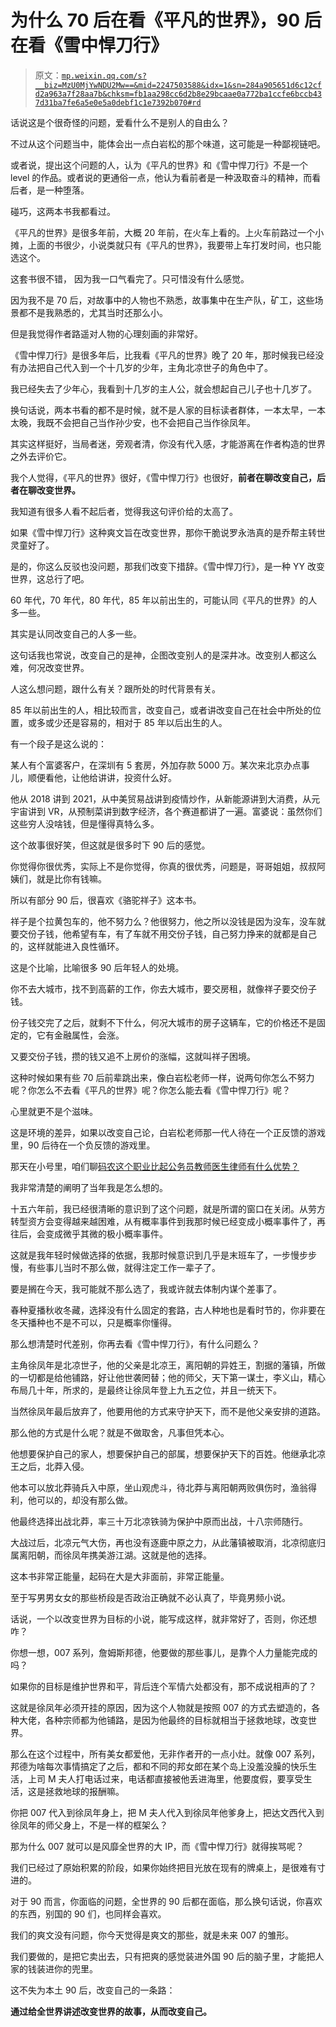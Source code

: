# 为什么 70 后在看《平凡的世界》，90 后在看《雪中悍刀行》

> 原文：[`mp.weixin.qq.com/s?__biz=MzU0MjYwNDU2Mw==&mid=2247503588&idx=1&sn=284a905651d6c12cfd2a963a7f28aa7b&chksm=fb1aa298cc6d2b8e29bcaae0a772ba1ccfe6bccb437d31ba7fe6a5e0e5a0debf1c1e7392b070#rd`](http://mp.weixin.qq.com/s?__biz=MzU0MjYwNDU2Mw==&mid=2247503588&idx=1&sn=284a905651d6c12cfd2a963a7f28aa7b&chksm=fb1aa298cc6d2b8e29bcaae0a772ba1ccfe6bccb437d31ba7fe6a5e0e5a0debf1c1e7392b070#rd)

话说这是个很奇怪的问题，爱看什么不是别人的自由么？ 

不过从这个问题当中，能体会出一点白岩松的那个味道，这可能是一种鄙视链吧。

或者说，提出这个问题的人，认为《平凡的世界》和《雪中悍刀行》不是一个 level 的作品。或者说的更通俗一点，他认为看前者是一种汲取奋斗的精神，而看后者，是一种堕落。

碰巧，这两本书我都看过。 

《平凡的世界》是很多年前，大概 20 年前，在火车上看的。上火车前路过一个小摊，上面的书很少，小说类就只有《平凡的世界》，我要带上车打发时间，也只能选这个。

这套书很不错， 因为我一口气看完了。只可惜没有什么感觉。 

因为我不是 70 后，对故事中的人物也不熟悉，故事集中在生产队，矿工，这些场景都不是我熟悉的，尤其当时还那么小。 

但是我觉得作者路遥对人物的心理刻画的非常好。 

《雪中悍刀行》是很多年后，比我看《平凡的世界》晚了 20 年，那时候我已经没有办法把自己代入到一个十几岁的少年，主角北凉世子的角色中了。

我已经失去了少年心，我看到十几岁的主人公，就会想起自己儿子也十几岁了。 

换句话说，两本书看的都不是时候，就不是人家的目标读者群体，一本太早，一本太晚，我既不会把自己当作孙少安，也不会把自己当作徐凤年。

其实这样挺好，当局者迷，旁观者清，你没有代入感，才能游离在作者构造的世界之外去评价它。

我个人觉得，《平凡的世界》很好，《雪中悍刀行》也很好，**前者在聊改变自己，后者在聊改变世界。** 

我知道有很多人看不起后者，觉得我这句评价给的太高了。

如果《雪中悍刀行》这种爽文旨在改变世界，那你干脆说罗永浩真的是乔帮主转世灵童好了。 

是的，你这么反驳也没问题，那我们改变下措辞。《雪中悍刀行》，是一种 YY 改变世界，这总行了吧。

60 年代，70 年代，80 年代，85 年以前出生的，可能认同《平凡的世界》的人多一些。 

其实是认同改变自己的人多一些。 

这句话我也常说，改变自己的是神，企图改变别人的是深井冰。改变别人都这么难，何况改变世界。 

人这么想问题，跟什么有关？跟所处的时代背景有关。

85 年以前出生的人，相比较而言，改变自己，或者讲改变自己在社会中所处的位置，或多或少还是容易的，相对于 85 年以后出生的人。

有一个段子是这么说的： 

某人有个富婆客户，在深圳有 5 套房，外加存款 5000 万。某次来北京办点事儿，顺便看他，让他给讲讲，投资什么好。 

他从 2018 讲到 2021，从中美贸易战讲到疫情炒作，从新能源讲到大消费，从元宇宙讲到 VR，从预制菜讲到数字经济，各个赛道都讲了一遍。富婆说：虽然你们这些穷人没啥钱，但是懂得真特么多。

这个故事很好笑，但这就是很多时下 90 后的感觉。

你觉得你很优秀，实际上不是你觉得，你真的很优秀，问题是，哥哥姐姐，叔叔阿姨们，就是比你有钱嘛。

所以有部分 90 后，很喜欢《骆驼祥子》这本书。

祥子是个拉黄包车的，他不努力么？他很努力，他之所以没钱是因为没车，没车就要交份子钱，他希望有车，有了车就不用交份子钱，自己努力挣来的就都是自己的，这样就能进入良性循环。 

这是个比喻，比喻很多 90 后年轻人的处境。 

你不去大城市，找不到高薪的工作，你去大城市，要交房租，就像祥子要交份子钱。

份子钱交完了之后，就剩不下什么，何况大城市的房子这辆车，它的价格还不是固定的，它有金融属性，会涨。 

又要交份子钱，攒的钱又追不上房价的涨幅，这就叫祥子困境。

这种时候如果有些 70 后前辈跳出来，像白岩松老师一样，说两句你怎么不努力呢？你怎么不去看《平凡的世界》呢？你怎么能去看《雪中悍刀行》呢？ 

心里就更不是个滋味。

这是环境的差异，如果以改变自己论，白岩松老师那一代人待在一个正反馈的游戏里，90 后待在一个负反馈的游戏里。

那天在小号里，咱们聊[码农这个职业比起公务员教师医生律师有什么优势？](http://mp.weixin.qq.com/s?__biz=MzU3NDc5Nzc0NQ==&mid=2247511938&idx=1&sn=9a1f7269c36b0fb71809e9ced21902e0&chksm=fd2e0d5cca59844a8d842f3606cc19dacc3a1e38ef38a695f510e62ecea147f7b421ba9541d7&scene=21#wechat_redirect)

我非常清楚的阐明了当年我是怎么想的。

十五六年前，我已经很清晰的意识到了这个问题，就是所谓的窗口在关闭。从劳方转型资方会变得越来越困难，从有概率事件到我那时候已经变成小概率事件了，再往后，会变成微乎其微的极小概率事件。 

这就是我年轻时候做选择的依据，我那时候意识到几乎是末班车了，一步慢步步慢，有些事儿当时不那么做，就得注定工作一辈子了。 

要是搁在今天，我可能就不那么选了，我或许就去体制内谋个差事了。 

春种夏播秋收冬藏，选择没有什么固定的套路，古人种地也是看时节的，你非要在冬天播种也不是不可以，只是概率你懂得。

那么想清楚时代差别，你再去看《雪中悍刀行》，有什么问题么？ 

主角徐凤年是北凉世子，他的父亲是北凉王，离阳朝的异姓王，割据的藩镇，所做的一切都是给他铺路，好让他世袭罔替；他的师父，天下第一谋士，李义山，精心布局几十年，所求的，是最终让徐凤年登上九五之位，并且一统天下。 

当然徐凤年最后放弃了，他要用他的方式来守护天下，而不是他父亲安排的道路。

那么他的方式是什么呢？就是不做取舍，凡事但凭本心。 

他想要保护自己的家人，想要保护自己的部属，想要保护天下的百姓。他继承北凉王之后，北莽入侵。

他本可以放北莽骑兵入中原，坐山观虎斗，待北莽与离阳朝两败俱伤时，渔翁得利，他可以的，却没有那么做。 

他最终选择出战北莽，率三十万北凉铁骑为保护中原而出战，十八宗师随行。 

大战过后，北凉元气大伤，再也没有逐鹿中原之力，从此藩镇被取消，北凉彻底归属离阳朝，而徐凤年携美游江湖。这就是他的选择。

这本书非常正能量，起码在大是大非面前，非常正能量。 

至于写男男女女的那些桥段是否政治正确就不必认真了，毕竟男频小说。

话说，一个以改变世界为目标的小说，能写成这样，就非常好了，否则，你还想咋？ 

你想一想，007 系列，詹姆斯邦德，他要做的那些事儿，是靠个人力量能完成的吗？

如果你的目标是维护世界和平，背后连个军情六处都没有，那不成说相声的了？

这就是徐凤年必须开挂的原因，因为这个人物就是按照 007 的方式去塑造的，各种大佬，各种宗师都为他铺路，是因为他最终的目标就相当于拯救地球，改变世界。

那么在这个过程中，所有美女都爱他，无非作者开的一点小灶。就像 007 系列，邦德为啥每次事情搞定了之后，都和不同的邦女郎在某个岛上没羞没臊的快乐生活，上司 M 夫人打电话过来，电话都直接被他丢进海里，他要度假，要享受生活，这是拯救地球的报酬嘛。

你把 007 代入到徐凤年身上，把 M 夫人代入到徐凤年他爹身上，把达文西代入到徐凤年的师父身上，不是一样的框架么？

那为什么 007 就可以是风靡全世界的大 IP，而《雪中悍刀行》就得挨骂呢？ 

我们已经过了原始积累的阶段，如果你始终把目光放在现有的牌桌上，是很难有寸进的。 

对于 90 而言，你面临的问题，全世界的 90 后都在面临，那么换句话说，你喜欢的东西，别国的 90 们，也同样会喜欢。

我们的爽文没有问题，你今天觉得是爽文的那些，就是未来 007 的雏形。

我们要做的，是把它卖出去，只有把爽的感觉装进外国 90 后的脑子里，才能把人家的钱装进你的兜里。

这不失为本土 90 后，改变自己的一条路：

**通过给全世界讲述改变世界的故事，从而改变自己。**
